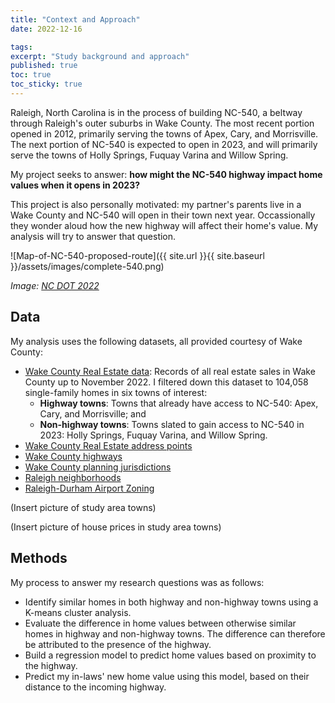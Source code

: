 ```yaml
---
title: "Context and Approach"
date: 2022-12-16

tags: 
excerpt: "Study background and approach"
published: true
toc: true
toc_sticky: true
---
```


Raleigh, North Carolina is in the process of building NC-540, a beltway through Raleigh's outer suburbs in Wake County. The most recent portion opened in 2012, primarily serving the towns of Apex, Cary, and Morrisville. The next portion of NC-540 is expected to open in 2023, and will primarily serve the towns of Holly Springs, Fuquay Varina and Willow Spring. 

My project seeks to answer: **how might the NC-540 highway impact home values when it opens in 2023?**

This project is also personally motivated: my partner's parents live in a Wake County and NC-540 will open in their town next year. Occassionally they wonder aloud how the new highway will affect their home's value. My analysis will try to answer that question.

![Map-of-NC-540-proposed-route]({{ site.url }}{{ site.baseurl }}/assets/images/complete-540.png)

_Image: [NC DOT 2022](https://www.ncdot.gov/projects/complete-540/Pages/default.aspx)_

## Data
My analysis uses the following datasets, all provided courtesy of Wake County:

* [Wake County Real Estate data](https://www.wakegov.com/departments-government/tax-administration/data-files-statistics-and-reports/real-estate-property-data-files): Records of all real estate sales in Wake County up to November 2022. I filtered down this dataset to 104,058 single-family homes in six towns of interest: 
  -  **Highway towns**: Towns that already have access to NC-540: Apex, Cary, and Morrisville; and
  -  **Non-highway towns**: Towns slated to gain access to NC-540 in 2023: Holly Springs, Fuquay Varina, and Willow Spring.
* [Wake County Real Estate address points](https://data-wake.opendata.arcgis.com/datasets/Wake::address-points/explore?location=35.699997%2C-78.556707%2C2.78)
* [Wake County highways](https://data-wake.opendata.arcgis.com/datasets/Wake::highways-in-wake-county-nc/explore?location=35.794198%2C-78.570954%2C3.54)
* [Wake County planning jurisdictions](https://data.wakegov.com/datasets/Wake::planning-jurisdictions/explore?location=35.771788%2C-78.601100%2C4.00)
* [Raleigh neighborhoods](https://data.wakegov.com/datasets/ral::raleigh-neighborhood-registry-3/explore?location=35.776186%2C-78.638248%2C9.43)
* [Raleigh-Durham Airport Zoning](https://data.wakegov.com/datasets/Wake::airport-zoning/explore?location=35.878029%2C-78.743845%2C5.61)

(Insert picture of study area towns)

(Insert picture of house prices in study area towns)

## Methods
My process to answer my research questions was as follows:
* Identify similar homes in both highway and non-highway towns using a K-means cluster analysis.
* Evaluate the difference in home values between otherwise similar homes in highway and non-highway towns. The difference can therefore be attributed to the presence of the highway.
* Build a regression model to predict home values based on proximity to the highway.
* Predict my in-laws' new home value using this model, based on their distance to the incoming highway.
